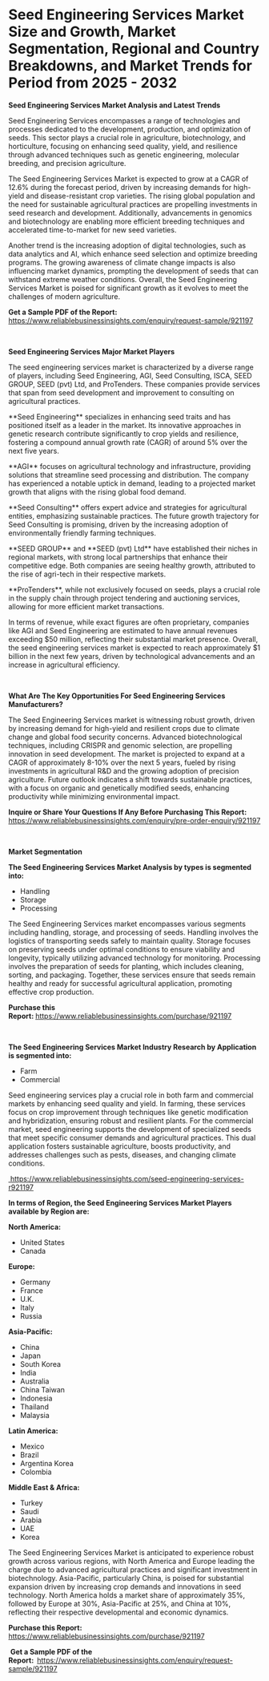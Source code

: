 <p><h1>Seed Engineering Services Market Size and Growth, Market Segmentation, Regional and Country Breakdowns, and Market Trends for Period from 2025 -  2032</h1></p><p><strong>Seed Engineering Services Market Analysis and Latest Trends</strong></p>
<p><p>Seed Engineering Services encompasses a range of technologies and processes dedicated to the development, production, and optimization of seeds. This sector plays a crucial role in agriculture, biotechnology, and horticulture, focusing on enhancing seed quality, yield, and resilience through advanced techniques such as genetic engineering, molecular breeding, and precision agriculture.</p><p>The Seed Engineering Services Market is expected to grow at a CAGR of 12.6% during the forecast period, driven by increasing demands for high-yield and disease-resistant crop varieties. The rising global population and the need for sustainable agricultural practices are propelling investments in seed research and development. Additionally, advancements in genomics and biotechnology are enabling more efficient breeding techniques and accelerated time-to-market for new seed varieties.</p><p>Another trend is the increasing adoption of digital technologies, such as data analytics and AI, which enhance seed selection and optimize breeding programs. The growing awareness of climate change impacts is also influencing market dynamics, prompting the development of seeds that can withstand extreme weather conditions. Overall, the Seed Engineering Services Market is poised for significant growth as it evolves to meet the challenges of modern agriculture.</p></p>
<p><strong>Get a Sample PDF of the Report:&nbsp;</strong> <a href="https://www.reliablebusinessinsights.com/enquiry/request-sample/921197?utm_campaign=3115&utm_medium=2&utm_source=Github&utm_content=ia&utm_term=18042025&utm_id=seed-engineering-services">https://www.reliablebusinessinsights.com/enquiry/request-sample/921197</a></p>
<p>&nbsp;</p>
<p><strong>Seed Engineering Services Major Market Players</strong></p>
<p><p>The seed engineering services market is characterized by a diverse range of players, including Seed Engineering, AGI, Seed Consulting, ISCA, SEED GROUP, SEED (pvt) Ltd, and ProTenders. These companies provide services that span from seed development and improvement to consulting on agricultural practices.</p><p>**Seed Engineering** specializes in enhancing seed traits and has positioned itself as a leader in the market. Its innovative approaches in genetic research contribute significantly to crop yields and resilience, fostering a compound annual growth rate (CAGR) of around 5% over the next five years.</p><p>**AGI** focuses on agricultural technology and infrastructure, providing solutions that streamline seed processing and distribution. The company has experienced a notable uptick in demand, leading to a projected market growth that aligns with the rising global food demand.</p><p>**Seed Consulting** offers expert advice and strategies for agricultural entities, emphasizing sustainable practices. The future growth trajectory for Seed Consulting is promising, driven by the increasing adoption of environmentally friendly farming techniques.</p><p>**SEED GROUP** and **SEED (pvt) Ltd** have established their niches in regional markets, with strong local partnerships that enhance their competitive edge. Both companies are seeing healthy growth, attributed to the rise of agri-tech in their respective markets.</p><p>**ProTenders**, while not exclusively focused on seeds, plays a crucial role in the supply chain through project tendering and auctioning services, allowing for more efficient market transactions.</p><p>In terms of revenue, while exact figures are often proprietary, companies like AGI and Seed Engineering are estimated to have annual revenues exceeding $50 million, reflecting their substantial market presence. Overall, the seed engineering services market is expected to reach approximately $1 billion in the next few years, driven by technological advancements and an increase in agricultural efficiency.</p></p>
<p>&nbsp;</p>
<p><strong>What Are The Key Opportunities For Seed Engineering Services Manufacturers?</strong></p>
<p><p>The Seed Engineering Services market is witnessing robust growth, driven by increasing demand for high-yield and resilient crops due to climate change and global food security concerns. Advanced biotechnological techniques, including CRISPR and genomic selection, are propelling innovation in seed development. The market is projected to expand at a CAGR of approximately 8-10% over the next 5 years, fueled by rising investments in agricultural R&D and the growing adoption of precision agriculture. Future outlook indicates a shift towards sustainable practices, with a focus on organic and genetically modified seeds, enhancing productivity while minimizing environmental impact.</p></p>
<p><strong>Inquire or Share Your Questions If Any Before Purchasing This Report:</strong> <a href="https://www.reliablebusinessinsights.com/enquiry/pre-order-enquiry/921197?utm_campaign=3115&utm_medium=2&utm_source=Github&utm_content=ia&utm_term=18042025&utm_id=seed-engineering-services">https://www.reliablebusinessinsights.com/enquiry/pre-order-enquiry/921197</a></p>
<p>&nbsp;</p>
<p><strong>Market Segmentation</strong></p>
<p><strong>The Seed Engineering Services Market Analysis by types is segmented into:</strong></p>
<p><ul><li>Handling</li><li>Storage</li><li>Processing</li></ul></p>
<p><p>The Seed Engineering Services market encompasses various segments including handling, storage, and processing of seeds. Handling involves the logistics of transporting seeds safely to maintain quality. Storage focuses on preserving seeds under optimal conditions to ensure viability and longevity, typically utilizing advanced technology for monitoring. Processing involves the preparation of seeds for planting, which includes cleaning, sorting, and packaging. Together, these services ensure that seeds remain healthy and ready for successful agricultural application, promoting effective crop production.</p></p>
<p><strong>Purchase this Report:&nbsp;</strong><a href="https://www.reliablebusinessinsights.com/purchase/921197?utm_campaign=3115&utm_medium=2&utm_source=Github&utm_content=ia&utm_term=18042025&utm_id=seed-engineering-services">https://www.reliablebusinessinsights.com/purchase/921197</a></p>
<p>&nbsp;</p>
<p><strong>The Seed Engineering Services Market Industry Research by Application is segmented into:</strong></p>
<p><ul><li>Farm</li><li>Commercial</li></ul></p>
<p><p>Seed engineering services play a crucial role in both farm and commercial markets by enhancing seed quality and yield. In farming, these services focus on crop improvement through techniques like genetic modification and hybridization, ensuring robust and resilient plants. For the commercial market, seed engineering supports the development of specialized seeds that meet specific consumer demands and agricultural practices. This dual application fosters sustainable agriculture, boosts productivity, and addresses challenges such as pests, diseases, and changing climate conditions.</p></p>
<p><a href="https://www.reliablebusinessinsights.com/seed-engineering-services-r921197?utm_campaign=3115&utm_medium=2&utm_source=Github&utm_content=ia&utm_term=18042025&utm_id=seed-engineering-services">&nbsp;https://www.reliablebusinessinsights.com/seed-engineering-services-r921197</a></p>
<p><strong>In terms of Region, the Seed Engineering Services Market Players available by Region are:</strong></p>
<p>
    <p> <strong> North America: </strong>
        <ul>
            <li>United States</li>
            <li>Canada</li>
        </ul>
        </p> 
    <p> <strong> Europe: </strong>
        <ul>
            <li>Germany</li>
            <li>France</li>
            <li>U.K.</li>
            <li>Italy</li>
            <li>Russia</li>
        </ul>
        </p> 
    <p> <strong> Asia-Pacific: </strong>
        <ul>
            <li>China</li>
            <li>Japan</li>
            <li>South Korea</li>
            <li>India</li>
            <li>Australia</li>
            <li>China Taiwan</li>
            <li>Indonesia</li>
            <li>Thailand</li>
            <li>Malaysia</li>
        </ul>
        </p> 
    <p> <strong> Latin America: </strong>
        <ul>
            <li>Mexico</li>
            <li>Brazil</li>
            <li>Argentina Korea</li>
            <li>Colombia</li>
        </ul>
        </p> 
    <p> <strong> Middle East & Africa: </strong>
        <ul>
            <li>Turkey</li>
            <li>Saudi</li>
            <li>Arabia</li>
            <li>UAE</li>
            <li>Korea</li>
        </ul>
    </p>
    </p>
<p><p>The Seed Engineering Services Market is anticipated to experience robust growth across various regions, with North America and Europe leading the charge due to advanced agricultural practices and significant investment in biotechnology. Asia-Pacific, particularly China, is poised for substantial expansion driven by increasing crop demands and innovations in seed technology. North America holds a market share of approximately 35%, followed by Europe at 30%, Asia-Pacific at 25%, and China at 10%, reflecting their respective developmental and economic dynamics.</p></p>
<p><strong>Purchase this Report: </strong><a href="https://www.reliablebusinessinsights.com/purchase/921197?utm_campaign=3115&utm_medium=2&utm_source=Github&utm_content=ia&utm_term=18042025&utm_id=seed-engineering-services">https://www.reliablebusinessinsights.com/purchase/921197</a></p>
<p>&nbsp;<strong>Get a Sample PDF of the Report:&nbsp;&nbsp;</strong><a href="https://www.reliablebusinessinsights.com/enquiry/request-sample/921197?utm_campaign=3115&utm_medium=2&utm_source=Github&utm_content=ia&utm_term=18042025&utm_id=seed-engineering-services">https://www.reliablebusinessinsights.com/enquiry/request-sample/921197</a></p>
<p><strong></strong></p>
<p><p></p><p></p><p></p></p>